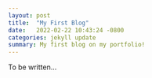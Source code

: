 ```yaml
---
layout: post
title:  "My First Blog"
date:   2022-02-22 10:43:24 -0800
categories: jekyll update
summary: My first blog on my portfolio!
---
```



To be written...